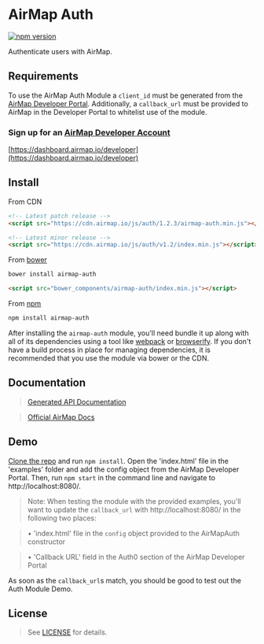 # AirMap Auth

[![npm version](https://badge.fury.io/js/airmap-auth.svg)](https://badge.fury.io/js/airmap-auth)

Authenticate users with AirMap.

## Requirements

To use the AirMap Auth Module a `client_id` must be generated from the [AirMap Developer Portal](https://dashboard.airmap.io/developer). Additionally, a `callback_url` must be provided to AirMap in the Developer Portal to whitelist use of the module.

### Sign up for an [AirMap Developer Account](https://dashboard.airmap.io/developer/)
[https://dashboard.airmap.io/developer](https://dashboard.airmap.io/developer)


## Install

From CDN

```html
<!-- Latest patch release -->
<script src="https://cdn.airmap.io/js/auth/1.2.3/airmap-auth.min.js"></script>

<!-- Latest minor release -->
<script src="https://cdn.airmap.io/js/auth/v1.2/index.min.js"></script>
```

From [bower](http://bower.io)

```sh
bower install airmap-auth
```

```html
<script src="bower_components/airmap-auth/index.min.js"></script>
```

From [npm](https://npmjs.org)

```sh
npm install airmap-auth
```

After installing the `airmap-auth` module, you'll need bundle it up along with all of its dependencies using a tool like [webpack](https://webpack.github.io/) or [browserify](https://browserify.org). If you don't have a build process in place for managing dependencies, it is recommended that you use the module via bower or the CDN.

## Documentation

> [Generated API Documentation](API.md)

> [Official AirMap Docs](https://developers.airmap.com)

## Demo

[Clone the repo](https://github.com/airmap/js-auth) and run `npm install`. Open the 'index.html' file in the 'examples' folder and add the config object from the AirMap Developer Portal. Then, run `npm start` in the command line and navigate to http://localhost:8080/.

> Note: When testing the module with the provided examples, you'll want to update the `callback_url` with http://localhost:8080/ in the following two places:

>• 'index.html' file in the `config` object provided to the AirMapAuth constructor

>• 'Callback URL' field in the Auth0 section of the AirMap Developer Portal

As soon as the `callback_url`s match, you should be good to test out the Auth Module Demo.

## License

> See [LICENSE](LICENSE.md) for details.
